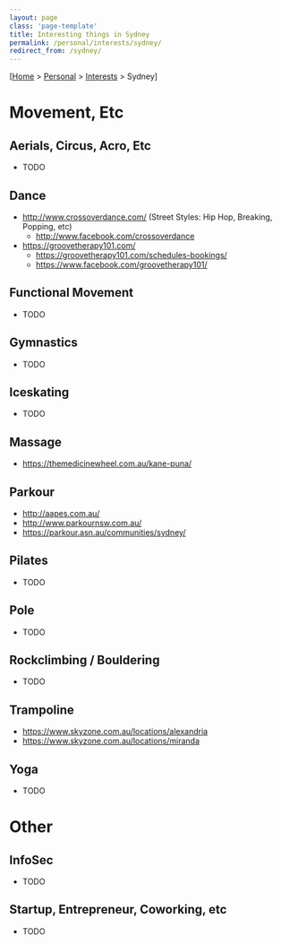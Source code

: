 ```yaml
---
layout: page
class: 'page-template'
title: Interesting things in Sydney
permalink: /personal/interests/sydney/
redirect_from: /sydney/
---
```


[[Home](/) > [Personal](/personal/) > [Interests](/personal/interests/) > Sydney]

# Movement, Etc

## Aerials, Circus, Acro, Etc

* TODO

## Dance

* http://www.crossoverdance.com/ (Street Styles: Hip Hop, Breaking, Popping, etc)
  * http://www.facebook.com/crossoverdance
* https://groovetherapy101.com/
  * https://groovetherapy101.com/schedules-bookings/
  * https://www.facebook.com/groovetherapy101/

## Functional Movement

* TODO

## Gymnastics

* TODO

## Iceskating

* TODO

## Massage

* https://themedicinewheel.com.au/kane-puna/

## Parkour

* http://aapes.com.au/
* http://www.parkournsw.com.au/
* https://parkour.asn.au/communities/sydney/

## Pilates

* TODO

## Pole

* TODO

## Rockclimbing / Bouldering

* TODO

## Trampoline

* https://www.skyzone.com.au/locations/alexandria
* https://www.skyzone.com.au/locations/miranda

## Yoga

* TODO

# Other

## InfoSec

* TODO

## Startup, Entrepreneur, Coworking, etc

* TODO
